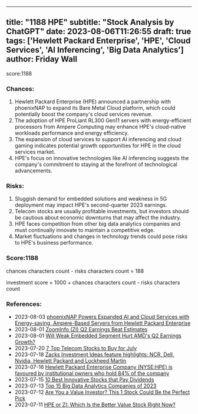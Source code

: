 
---
title: "1188 HPE"
subtitle: "Stock Analysis by ChatGPT"
date: 2023-08-06T11:26:55
draft: true
tags: ['Hewlett Packard Enterprise', 'HPE', 'Cloud Services', 'AI Inferencing', 'Big Data Analytics']
author: Friday Wall
---

score:1188
### Chances:
1. Hewlett Packard Enterprise (HPE) announced a partnership with phoenixNAP to expand its Bare Metal Cloud platform, which could potentially boost the company's cloud services revenue.
2. The adoption of HPE ProLiant RL300 Gen11 servers with energy-efficient processors from Ampere Computing may enhance HPE's cloud-native workloads performance and energy efficiency.
3. The expansion of cloud services to support AI inferencing and cloud gaming indicates potential growth opportunities for HPE in the cloud services market.
4. HPE's focus on innovative technologies like AI inferencing suggests the company's commitment to staying at the forefront of technological advancements.
### Risks:
1. Sluggish demand for embedded solutions and weakness in 5G deployment may impact HPE's second-quarter 2023 earnings.
2. Telecom stocks are usually profitable investments, but investors should be cautious about economic downturns that may affect the industry.
3. HPE faces competition from other big data analytics companies and must continually innovate to maintain a competitive edge.
4. Market fluctuations and changes in technology trends could pose risks to HPE's business performance.
### Score:1188
chances characters count - risks characters count = 188

investment score = 1000 + chances characters count - risks characters count
### References:
- 2023-08-03 [phoenixNAP Powers Expanded AI and Cloud Services with Energy-saving, Ampere-Based Servers from Hewlett Packard Enterprise](https://finance.yahoo.com/news/phoenixnap-powers-expanded-ai-cloud-130000253.html?.tsrc=rss)
- 2023-08-01 [ZoomInfo (ZI) Q2 Earnings Beat Estimates](https://finance.yahoo.com/news/zoominfo-zi-q2-earnings-beat-220507573.html?.tsrc=rss)
- 2023-08-01 [Will Weak Embedded Segment Hurt AMD's Q2 Earnings Growth?](https://finance.yahoo.com/news/weak-embedded-segment-hurt-amds-171800403.html?.tsrc=rss)
- 2023-07-20 [7 Top Telecom Stocks to Buy for July](https://finance.yahoo.com/news/7-top-telecom-stocks-buy-103149091.html?.tsrc=rss)
- 2023-07-18 [Zacks Investment Ideas feature highlights: NCR, Dell, Nvidia, Hewlett Packard and Lockheed Martin](https://finance.yahoo.com/news/zacks-investment-ideas-feature-highlights-090000793.html?.tsrc=rss)
- 2023-07-16 [Hewlett Packard Enterprise Company (NYSE:HPE) is favoured by institutional owners who hold 84% of the company](https://finance.yahoo.com/news/hewlett-packard-enterprise-company-nyse-133456790.html?.tsrc=rss)
- 2023-07-15 [10 Best Innovative Stocks that Pay Dividends](https://finance.yahoo.com/news/10-best-innovative-stocks-pay-202515073.html?.tsrc=rss)
- 2023-07-13 [Top 15 Big Data Analytics Companies of 2023](https://finance.yahoo.com/news/top-15-big-data-analytics-155243458.html?.tsrc=rss)
- 2023-07-12 [Are You a Value Investor? This 1 Stock Could Be the Perfect Pick](https://finance.yahoo.com/news/value-investor-1-stock-could-134008654.html?.tsrc=rss)
- 2023-07-11 [HPE or ZI: Which Is the Better Value Stock Right Now?](https://finance.yahoo.com/news/hpe-zi-better-value-stock-154015817.html?.tsrc=rss)


                